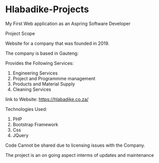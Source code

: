 # Hlabadike-Projects

My First Web application as an Aspring Software Developer

Project Scope

Website for a company that was founded in 2019.

The company is based in Gauteng:

Provides the Following Services:

1. Engineering Services
2. Project and Programmme management
3. Products and Material Supply
4. Cleaning Services


link to Website: https://hlabadike.co.za/

Technologies Used:
1. PHP
2. Bootstrap Framework
3. Css
4. JQuery


Code Cannot be shared due to licensing issues with the Company.

The project is an on going aspect interms of updates and maintenance
